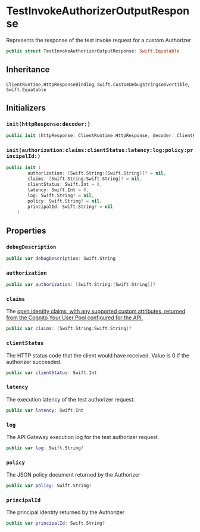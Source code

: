 # TestInvokeAuthorizerOutputResponse

Represents the response of the test invoke request for a custom Authorizer

``` swift
public struct TestInvokeAuthorizerOutputResponse: Swift.Equatable 
```

## Inheritance

`ClientRuntime.HttpResponseBinding`, `Swift.CustomDebugStringConvertible`, `Swift.Equatable`

## Initializers

### `init(httpResponse:decoder:)`

``` swift
public init (httpResponse: ClientRuntime.HttpResponse, decoder: ClientRuntime.ResponseDecoder? = nil) throws 
```

### `init(authorization:claims:clientStatus:latency:log:policy:principalId:)`

``` swift
public init (
        authorization: [Swift.String:[Swift.String]]? = nil,
        claims: [Swift.String:Swift.String]? = nil,
        clientStatus: Swift.Int = 0,
        latency: Swift.Int = 0,
        log: Swift.String? = nil,
        policy: Swift.String? = nil,
        principalId: Swift.String? = nil
    )
```

## Properties

### `debugDescription`

``` swift
public var debugDescription: Swift.String 
```

### `authorization`

``` swift
public var authorization: [Swift.String:[Swift.String]]?
```

### `claims`

The <a href="https:​//openid.net/specs/openid-connect-core-1_0.html#StandardClaims">open identity claims, with any supported custom attributes, returned from the Cognito Your User Pool configured for the API.

``` swift
public var claims: [Swift.String:Swift.String]?
```

### `clientStatus`

The HTTP status code that the client would have received. Value is 0 if the authorizer succeeded.

``` swift
public var clientStatus: Swift.Int
```

### `latency`

The execution latency of the test authorizer request.

``` swift
public var latency: Swift.Int
```

### `log`

The API Gateway execution log for the test authorizer request.

``` swift
public var log: Swift.String?
```

### `policy`

The JSON policy document returned by the Authorizer

``` swift
public var policy: Swift.String?
```

### `principalId`

The principal identity returned by the Authorizer

``` swift
public var principalId: Swift.String?
```
